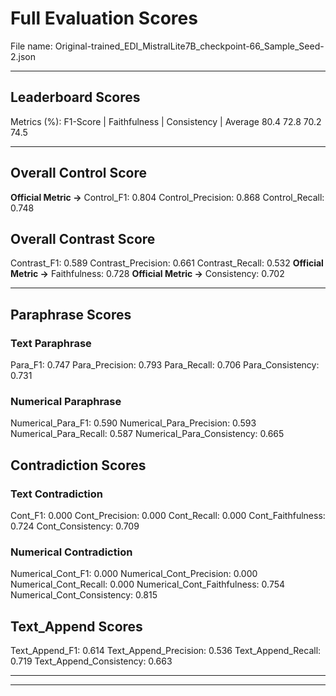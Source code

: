 # Full Evaluation Scores

File name: Original-trained_EDI_MistralLite7B_checkpoint-66_Sample_Seed-2.json


---

## Leaderboard Scores

Metrics (%): F1-Score | Faithfulness | Consistency | Average
                80.4        72.8          70.2        74.5

---

## Overall Control Score

**Official Metric ->** Control_F1: 0.804
Control_Precision: 0.868
Control_Recall: 0.748

## Overall Contrast Score

Contrast_F1: 0.589
Contrast_Precision: 0.661
Contrast_Recall: 0.532
**Official Metric ->** Faithfulness: 0.728
**Official Metric ->** Consistency: 0.702

---


## Paraphrase Scores


### Text Paraphrase

Para_F1: 0.747
Para_Precision: 0.793
Para_Recall: 0.706
Para_Consistency: 0.731


### Numerical Paraphrase

Numerical_Para_F1: 0.590
Numerical_Para_Precision: 0.593
Numerical_Para_Recall: 0.587
Numerical_Para_Consistency: 0.665


## Contradiction Scores


### Text Contradiction

Cont_F1: 0.000
Cont_Precision: 0.000
Cont_Recall: 0.000
Cont_Faithfulness: 0.724
Cont_Consistency: 0.709


### Numerical Contradiction

Numerical_Cont_F1: 0.000
Numerical_Cont_Precision: 0.000
Numerical_Cont_Recall: 0.000
Numerical_Cont_Faithfulness: 0.754
Numerical_Cont_Consistency: 0.815


## Text_Append Scores

Text_Append_F1: 0.614
Text_Append_Precision: 0.536
Text_Append_Recall: 0.719
Text_Append_Consistency: 0.663

---


---

